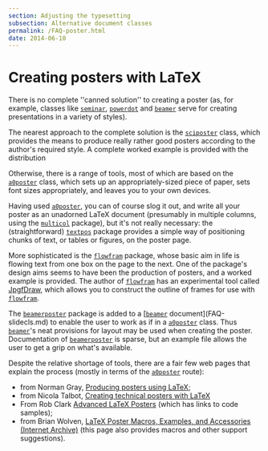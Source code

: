 ```yaml
---
section: Adjusting the typesetting
subsection: Alternative document classes
permalink: /FAQ-poster.html
date: 2014-06-10
---
```


# Creating posters with LaTeX

There is no complete ''canned solution'' to creating a poster (as, for
example, classes like [`seminar`](https://ctan.org/pkg/seminar), [`powerdot`](https://ctan.org/pkg/powerdot) and
[`beamer`](https://ctan.org/pkg/beamer) serve for creating presentations in a variety of
styles).

The nearest approach to the complete solution is the [`sciposter`](https://ctan.org/pkg/sciposter)
class, which provides the means to produce really rather good posters
according to the author's required style.  A complete worked example
is provided with the distribution

Otherwise, there is a range of tools, most of which are based on the
[`a0poster`](https://ctan.org/pkg/a0poster) class, which sets up an appropriately-sized piece of
paper, sets font sizes appropriately, and leaves you to your own
devices.

Having used [`a0poster`](https://ctan.org/pkg/a0poster), you can of course slog it out, and write
all your poster as an unadorned LaTeX document (presumably in
multiple columns, using the [`multicol`](https://ctan.org/pkg/multicol) package), but it's not really
necessary: the (straightforward) [`textpos`](https://ctan.org/pkg/textpos) package provides a
simple way of positioning chunks of text, or tables or figures, on the
poster page.

More sophisticated is the [`flowfram`](https://ctan.org/pkg/flowfram) package, whose basic aim
in life is flowing text from one box on the page to the next.  One of
the package's design aims seems to have been the production of
posters, and a worked example is provided.  The author of
[`flowfram`](https://ctan.org/pkg/flowfram) has an experimental tool called
[JpgfDraw](http://www.dickimaw-books.com/software.html#jpgfdraw), which
allows you to construct the outline of frames for use with
[`flowfram`](https://ctan.org/pkg/flowfram).

The [`beamerposter`](https://ctan.org/pkg/beamerposter) package is added to a 
[[`beamer`](https://ctan.org/pkg/beamer) document](FAQ-slidecls.md) to enable the user to work
as if in a [`a0poster`](https://ctan.org/pkg/a0poster) class.  Thus [`beamer`](https://ctan.org/pkg/beamer)'s neat
provisions for layout may be used when creating the poster.
Documentation of [`beamerposter`](https://ctan.org/pkg/beamerposter) is sparse, but an example file
allows the user to get a grip on what's available.

Despite the relative shortage of tools, there are a fair few web pages
that explain the process (mostly in terms of the [`a0poster`](https://ctan.org/pkg/a0poster)
route):
  

-  from Norman Gray, 
    [Producing posters using LaTeX](http://nxg.me.uk/docs/posters/);
-  from Nicola Talbot, 
    [Creating technical posters with LaTeX](http://www.dickimaw-books.com/latex/posters/)
-  From Rob Clark 
    [Advanced LaTeX Posters](http://homepages.inf.ed.ac.uk/robert/posters/advanced.html) 
    (which has links to code samples);
-  from Brian Wolven, 
    [LaTeX Poster Macros, Examples, and Accessories (Internet Archive)](https://web.archive.org/web/20040204003003/http://fuse.pha.jhu.edu/~wolven/posters.html) 
    (this page also provides macros and other support suggestions).

